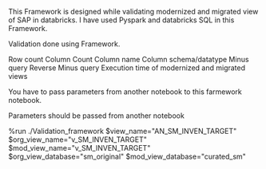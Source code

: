 This Framework is designed while validating modernized and migrated view of SAP in databricks. I have used Pyspark and databricks SQL in this Framework.

Validation done using Framework.

Row count
Column Count
Column name
Column schema/datatype
Minus query
Reverse Minus query
Execution time of modernized and migrated views


You have to pass parameters from another notebook to this farmework notebook.

Parameters should be passed from another notebook

%run ./Validation_framework
$view_name="AN_SM_INVEN_TARGET" 
$org_view_name="v_SM_INVEN_TARGET" 
$mod_view_name="v_SM_INVEN_TARGET" 
$org_view_database="sm_original"
$mod_view_database="curated_sm"
